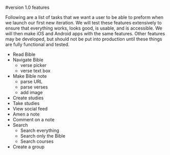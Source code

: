 #version 1.0 features

Following are a list of tasks that we want a user to be able to preform when we launch our first new iteration. We will test these features extensively to ensure  that everything works, looks good, is usable, and is accessible. We will then make iOS and Android apps with the same features. Other features may be developed, but should not be put into production until these things are fully functional and tested. 

* Read Bible
* Navigate Bible
	* verse picker
	* verse text box
* Make Bible note
	* parse URL
	* parse verses
	* add image
* Create studies
* Take studies
* View social feed
* Amen a note
* Comment on a note
* Search
	* Search everything
	* Search only the Bible
	* Search courses
* Create a group
